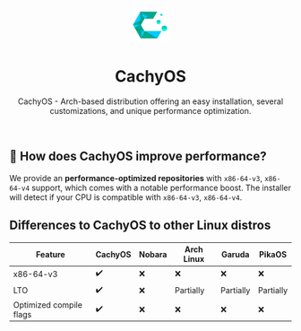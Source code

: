 <div align="center">
  <img src="https://github.com/CachyOS/calamares-config/blob/grub-3.2/etc/calamares/branding/cachyos/logo.png" width="64" alt="CachyOS logo"></img>
  <br/>
  <h1 align="center">CachyOS</h1>
  <p align="center">CachyOS - Arch-based distribution offering an easy installation, several customizations, and unique performance optimization. </p>
</div>
<br />

## :rocket: How does CachyOS improve performance?
We provide an **performance-optimized repositories** with `x86-64-v3`, `x86-64-v4` support, which comes with a notable performance boost.
The installer will detect if your CPU is compatible with `x86-64-v3`, `x86-64-v4`.

## Differences to CachyOS to other Linux distros
| Feature | CachyOS | Nobara | Arch Linux | Garuda | PikaOS |
|---|---|---|---|---|---|
|x86-64-v3|:heavy_check_mark:|:x:|:x:|:x:|:x:|
|LTO|:heavy_check_mark:|:x:|Partially|Partially|Partially|
|Optimized compile flags|:heavy_check_mark:|:x:|:x:|:x:|:x:|
